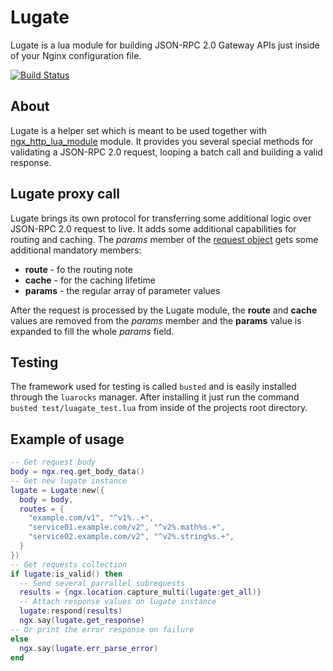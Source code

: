 # Lugate
Lugate is a lua module for building JSON-RPC 2.0 Gateway APIs just inside of your Nginx configuration file.

[![Build Status](https://travis-ci.org/zinovyev/lugate.svg?branch=master)](https://travis-ci.org/zinovyev/lugate)

## About
Lugate is a helper set which is meant to be used together with [ngx\_http\_lua\_module](https://github.com/openresty/lua-nginx-module) module.
It provides you several special methods for validating a JSON-RPC 2.0 request, looping a batch call and building a
valid response.

## Lugate proxy call
Lugate brings its own protocol for transferring some additional logic over JSON-RPC 2.0 request to live. It adds
some additional capabilities for routing and caching.
The *params* member of the [request object](http://www.jsonrpc.org/specification#request_object) gets some additional mandatory members:

* **route** - fo the routing note
* **cache** - for the caching lifetime
* **params** - the regular array of parameter values

After the request is processed by the Lugate module, the **route** and **cache** values are removed from the
*params* member and the **params** value is expanded to fill the whole *params* field.

## Testing
The framework used for testing is called `busted` and is easily installed through the `luarocks` manager. After installing it
just run the command `busted test/luagate_test.lua` from inside of the projects root directory.

## Example of usage
```lua
-- Get request body
body = ngx.req.get_body_data()
-- Get new lugate instance
lugate = Lugate:new({
  body = body,
  routes = {
    "example.com/v1", "^v1%..+",
    "service01.example.com/v2", "^v2%.math%s.+",
    "service02.example.com/v2", "^v2%.string%s.+",
  }
})
-- Get requests collection
if lugate:is_valid() then
  -- Send several parrallel subrequests
  results = {ngx.location.capture_multi(lugate:get_all)}
  -- Attach response values on lugate instance
  lugate:respond(results)
  ngx.say(lugate.get_response)
-- Or print the error response on failure
else
  ngx.say(lugate.err_parse_error)    
end
```